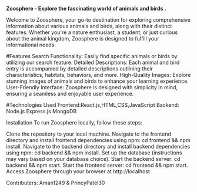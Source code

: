 **Zoosphere - Explore the fascinating world of animals and birds .**


Welcome to Zoosphere, your go-to destination for exploring comprehensive information about various animals and birds, along with their distinct features. Whether you're a nature enthusiast, a student, or just curious about the animal kingdom, Zoosphere is designed to fulfill your informational needs.

#Features
Search Functionality: 
Easily find specific animals or birds by utilizing our search feature.
Detailed Descriptions:
Each animal and bird entry is accompanied by detailed descriptions outlining their characteristics, habitats, behaviors, and more.
High-Quality Images: 
Explore stunning images of animals and birds to enhance your learning experience.
User-Friendly Interface:
Zoosphere is designed with simplicity in mind, ensuring a seamless and enjoyable user experience.

#Technologies Used
Frontend:React.js,HTML,CSS,JavaScript
Backend:
Node.js
Express.js
MongoDB

Installation
To run Zoosphere locally, follow these steps:

Clone the repository to your local machine.
Navigate to the frontend directory and install frontend dependencies using npm: cd frontend && npm install.
Navigate to the backend directory and install backend dependencies using npm: cd backend && npm install.
Set up the database (instructions may vary based on your database choice).
Start the backend server: cd backend && npm start.
Start the frontend server: cd frontend && npm start.
Access Zoosphere through your browser at http://localhost

Contributers:
Aman1249 & 
PrincyPatel30
